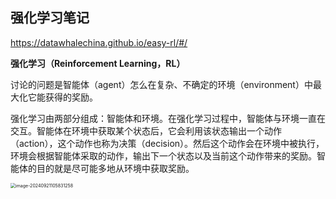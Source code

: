 ## 强化学习笔记

https://datawhalechina.github.io/easy-rl/#/

**强化学习（Reinforcement Learning，RL）**

讨论的问题是智能体（agent）怎么在复杂、不确定的环境（environment）中最大化它能获得的奖励。

强化学习由两部分组成：智能体和环境。在强化学习过程中，智能体与环境一直在交互。智能体在环境中获取某个状态后，它会利用该状态输出一个动作 （action），这个动作也称为决策（decision）。然后这个动作会在环境中被执行，环境会根据智能体采取的动作，输出下一个状态以及当前这个动作带来的奖励。智能体的目的就是尽可能多地从环境中获取奖励。

<img src="C:\Users\dell\Desktop\Knowledge-Notes\课程学习\强化学习\attachments\image-20240921105831258.png" alt="image-20240921105831258" style="zoom:50%;" />